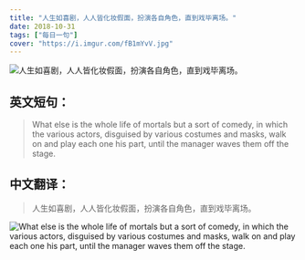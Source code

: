 ```yaml
---
title: "人生如喜剧，人人皆化妆假面，扮演各自角色，直到戏毕离场。"
date: 2018-10-31
tags: ["每日一句"]
cover: "https://i.imgur.com/fB1mYvV.jpg"
---
```


![人生如喜剧，人人皆化妆假面，扮演各自角色，直到戏毕离场。](https://i.imgur.com/cZ6hBIX.jpg)

## 英文短句：
> What else is the whole life of mortals but a sort of comedy, in which the various actors, disguised by various costumes and masks, walk on and play each one his part, until the manager waves them off the stage.

<!--more-->

## 中文翻译：
> 人生如喜剧，人人皆化妆假面，扮演各自角色，直到戏毕离场。

![What else is the whole life of mortals but a sort of comedy, in which the various actors, disguised by various costumes and masks, walk on and play each one his part, until the manager waves them off the stage.](https://i.imgur.com/uHmmVh5.jpg)

